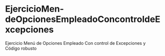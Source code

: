 # EjercicioMen-deOpcionesEmpleadoConcontroldeExcepciones
Ejercicio Menú de Opciones Empleado Con control de Excepciones y Código robusto
